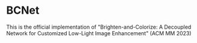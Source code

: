 # BCNet
This is the official implementation of "Brighten-and-Colorize: A Decoupled Network for Customized Low-Light Image Enhancement" (ACM MM 2023)
